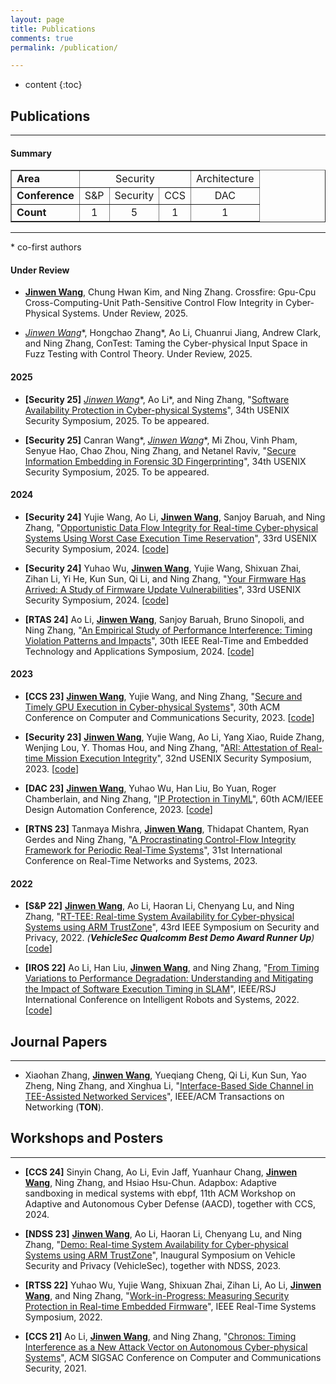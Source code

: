 ```yaml
---
layout: page
title: Publications
comments: true
permalink: /publication/

---
```


* content
{:toc}


## Publications

---

#### Summary

<table border="1" align="center">
 <tr>
  <td> <strong> Area </strong> </td>
  <td colspan="3" align="center"> Security </td>
  <td colspan="1" align="center"> Architecture </td>  
 </tr>
 <tr>
  <td> <strong> Conference </strong> </td>
  <td> S&P </td>
  <td> Security </td>
  <td> CCS </td>
  <td align="center"> DAC </td>
 </tr>
  <tr>
  <td> <strong> Count </strong> </td>
  <td align="center"> 1 </td>
  <td align="center"> 5 </td>
  <td align="center"> 1 </td>
  <td align="center"> 1 </td>
 </tr>
</table>



---
\* co-first authors

#### Under Review
* **<u>Jinwen Wang</u>**, Chung Hwan Kim, and Ning Zhang. Crossfire: Gpu-Cpu Cross-Computing-Unit Path-Sensitive Control Flow Integrity in Cyber-Physical Systems. Under Review, 2025.

<!-- * **<u>Jinwen Wang*</u>**, Ao Li*, and Ning Zhang, Software Availability Protection in Cyber-physical Systems.
Under Review, 2025. -->

* **<u>Jinwen Wang*</u>**, Hongchao Zhang*, Ao Li, Chuanrui Jiang, Andrew Clark, and Ning Zhang, ConTest: Taming the Cyber-physical Input Space in Fuzz Testing with Control Theory. Under Review, 2025.

<!-- * Canran Wang*, **<u>Jinwen Wang*</u>**, Mi Zhou, Vinh Pham, Senyue Hao, Chao Zhou, Ning Zhang, and Netanel Raviv, Secure Information Embedding in Forensic 3D Fingerprinting. Under Review, 2025. -->

#### 2025

* **[Security 25]** **<u>Jinwen Wang*</u>**, Ao Li*, and Ning Zhang, "[Software Availability Protection in Cyber-physical Systems](https://j1nwenwang.github.io/publication/)", 34th USENIX Security Symposium, 2025. To be appeared.

* **[Security 25]** Canran Wang*, **<u>Jinwen Wang*</u>**, Mi Zhou, Vinh Pham, Senyue Hao, Chao Zhou, Ning Zhang, and Netanel Raviv, "[Secure Information Embedding in Forensic 3D Fingerprinting](https://j1nwenwang.github.io/publication/)", 34th USENIX Security Symposium, 2025. To be appeared.


#### 2024

* **[Security 24]** Yujie Wang, Ao Li, **<u>Jinwen Wang</u>**, Sanjoy Baruah, and Ning Zhang, "[Opportunistic Data Flow Integrity for Real-time Cyber-physical Systems Using Worst Case Execution Time Reservation](https://www.usenix.org/system/files/sec23winter-prepub-485-wang-yujie.pdf)", 33rd USENIX Security Symposium, 2024. [[code](https://github.com/WUSTL-CSPL/OP-DFI)]

* **[Security 24]** Yuhao Wu, **<u>Jinwen Wang</u>**, Yujie Wang, Shixuan Zhai, Zihan Li, Yi He, Kun Sun, Qi Li, and Ning Zhang, "[Your Firmware Has Arrived: A Study of Firmware Update Vulnerabilities](https://www.usenix.org/system/files/usenixsecurity24-wu-yuhao.pdf)", 33rd USENIX Security Symposium, 2024. [[code](https://github.com/WUSTL-CSPL/ChkUp)]

* **[RTAS 24]** Ao Li, **<u>Jinwen Wang</u>**, Sanjoy Baruah, Bruno Sinopoli, and Ning Zhang, "[An Empirical Study of Performance Interference: Timing Violation Patterns and Impacts](https://cybersecurity.seas.wustl.edu/paper/rtas24_timetrap.pdf)", 30th IEEE Real-Time and Embedded Technology and Applications Symposium, 2024. [[code](https://github.com/WUSTL-CSPL/TimeTrap)]
#### 2023

* **[CCS 23]** **<u>Jinwen Wang</u>**, Yujie Wang, and Ning Zhang, "[Secure and Timely GPU Execution in Cyber-physical Systems](https://dl.acm.org/doi/pdf/10.1145/3576915.3623197)", 30th ACM Conference on Computer and Communications Security, 2023. [[code](https://j1nwenwang.github.io/publication/)]

* **[Security 23]** **<u>Jinwen Wang</u>**, Yujie Wang, Ao Li, Yang Xiao, Ruide Zhang, Wenjing Lou, Y. Thomas Hou, and Ning Zhang, "[ARI: Attestation of Real-time Mission Execution Integrity](https://www.usenix.org/system/files/usenixsecurity23-wang-jinwen.pdf)", 32nd USENIX Security Symposium, 2023. [[code](https://github.com/WUSTL-CSPL/ARI)]

* **[DAC 23]** **<u>Jinwen Wang</u>**, Yuhao Wu, Han Liu, Bo Yuan, Roger Chamberlain, and Ning Zhang, "[IP Protection in TinyML](https://cybersecurity.seas.wustl.edu/paper/wang2023ip.pdf)", 60th ACM/IEEE Design Automation Conference, 2023. [[code](https://github.com/WUSTL-CSPL/TinyML)]

* **[RTNS 23]** Tanmaya Mishra, **<u>Jinwen Wang</u>**, Thidapat Chantem, Ryan Gerdes and Ning Zhang, "[A Procrastinating Control-Flow Integrity Framework for Periodic Real-Time Systems](https://dl.acm.org/doi/pdf/10.1145/3575757.3575762)", 31st International Conference on Real-Time Networks and Systems, 2023. 

#### 2022


* **[S&P 22]** **<u>Jinwen Wang</u>**, Ao Li, Haoran Li, Chenyang Lu, and Ning Zhang, "[RT-TEE: Real-time System Availability for Cyber-physical Systems using ARM TrustZone](https://par.nsf.gov/servlets/purl/10373878)", 43rd IEEE Symposium on Security and Privacy, 2022. *(**VehicleSec Qualcomm Best Demo Award Runner Up**)*  [[code](https://github.com/WUSTL-CSPL/RT-TEE)]

* **[IROS 22]** Ao Li, Han Liu, **<u>Jinwen Wang</u>**, and Ning Zhang, "[From Timing Variations to Performance Degradation: Understanding and Mitigating the Impact of Software Execution Timing in SLAM](https://cybersecurity.seas.wustl.edu/paper/ao-iros22.pdf)", IEEE/RSJ International Conference on Intelligent Robots and Systems, 2022. [[code](https://github.com/WUSTL-CSPL/Timing-Adaptive-SLAM)]

## Journal Papers

---

* Xiaohan Zhang, **<u>Jinwen Wang</u>**, Yueqiang Cheng, Qi Li, Kun Sun, Yao Zheng, Ning Zhang, and Xinghua Li, "[Interface-Based Side Channel in TEE-Assisted Networked Services](https://ieeexplore.ieee.org/abstract/document/10184979)", IEEE/ACM Transactions on Networking (**TON**).


## Workshops and Posters 

---

* **[CCS 24]** Sinyin Chang, Ao Li, Evin Jaff, Yuanhaur Chang, **<u>Jinwen Wang</u>**, Ning Zhang, and Hsiao Hsu-Chun. Adapbox: Adaptive sandboxing in medical systems with ebpf, 11th ACM Workshop on Adaptive and Autonomous Cyber Defense (AACD), together with CCS, 2024.

* **[NDSS 23]** **<u>Jinwen Wang</u>**, Ao Li, Haoran Li, Chenyang Lu, and Ning Zhang, "[Demo: Real-time System Availability for Cyber-physical Systems using ARM TrustZone](https://www.ndss-symposium.org/wp-content/uploads/2023/02/vehiclesec2023-23040-paper.pdf)", Inaugural Symposium on Vehicle Security and Privacy (VehicleSec), together with NDSS, 2023.

* **[RTSS 22]** Yuhao Wu, Yujie Wang, Shixuan Zhai, Zihan Li, Ao Li, **<u>Jinwen Wang</u>**, and Ning Zhang, "[Work-in-Progress: Measuring Security Protection in Real-time Embedded Firmware](https://scholar.google.com/citations?view_op=view_citation&hl=en&user=V1YK5kYAAAAJ&citation_for_view=V1YK5kYAAAAJ:ufrVoPGSRksC)", IEEE Real-Time Systems Symposium, 2022.

* **[CCS 21]** Ao Li, **<u>Jinwen Wang</u>**, and Ning Zhang, "[Chronos: Timing Interference as a New Attack Vector on Autonomous Cyber-physical Systems](https://scholar.google.com/citations?view_op=view_citation&hl=en&user=V1YK5kYAAAAJ&citation_for_view=V1YK5kYAAAAJ:IjCSPb-OGe4C)", ACM SIGSAC Conference on Computer and Communications Security, 2021.
